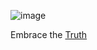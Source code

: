 ![image](https://github.com/hatonthecat/hatonthecat/assets/76194453/6df0ce7b-4814-4d4e-8992-f52ed6509f9d)

Embrace the [Truth](https://jackziegler.com/product/scientists-confirmed-today-that-everything-we-know-about-the-structure-of-the-universe-is-wrongedy-wrong-wrong/)
